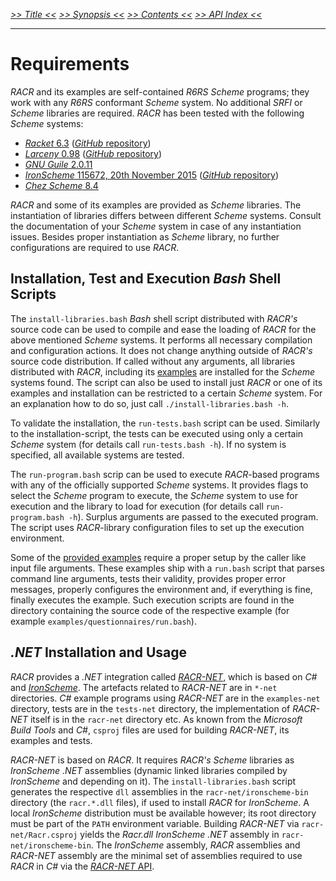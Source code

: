 _[>> Title <<](title.md) [>> Synopsis <<](synopsis.md) [>> Contents <<](contents.md) [>> API Index <<](api-index.md)_
___

# Requirements

_RACR_ and its examples are self-contained _R6RS Scheme_ programs; they work with any _R6RS_ conformant _Scheme_ system. No additional _SRFI_ or _Scheme_ libraries are required. _RACR_ has been tested with the following _Scheme_ systems:
  * [_Racket_ 6.3](http://www.racket-lang.org/) ([_GitHub_ repository](https://github.com/plt/racket))
  * [_Larceny_ 0.98](http://www.larcenists.org) ([_GitHub_ repository](https://github.com/larcenists/larceny))
  * [_GNU Guile_ 2.0.11](http://www.gnu.org/software/guile/)
  * [_IronScheme_ 115672, 20th November 2015](http://ironscheme.codeplex.com) ([_GitHub_ repository](https://github.com/leppie/IronScheme))
  * [_Chez Scheme_ 8.4](http://www.scheme.com/)

_RACR_ and some of its examples are provided as _Scheme_ libraries. The instantiation of libraries differs between different _Scheme_ systems. Consult the documentation of your _Scheme_ system in case of any instantiation issues. Besides proper instantiation as _Scheme_ library, no further configurations are required to use _RACR_.

## Installation, Test and Execution _Bash_ Shell Scripts

The `install-libraries.bash` _Bash_ shell script distributed with _RACR's_ source code can be used to compile and ease the loading of _RACR_ for the above mentioned _Scheme_ systems. It performs all necessary compilation and configuration actions. It does not change anything outside of _RACR's_ source code distribution. If called without any arguments, all libraries distributed with _RACR_, including its [examples](../../examples/examples-overview.md) are installed for the _Scheme_ systems found. The script can also be used to install just _RACR_ or one of its examples and installation can be restricted to a certain _Scheme_ system. For an explanation how to do so, just call `./install-libraries.bash -h`.

To validate the installation, the `run-tests.bash` script can be used. Similarly to the installation-script, the tests can be executed using only a certain _Scheme_ system (for details call `run-tests.bash -h`). If no system is specified, all available systems are tested.

The `run-program.bash` scrip can be used to execute _RACR_-based programs with any of the officially supported _Scheme_ systems. It provides flags to select the _Scheme_ program to execute, the _Scheme_ system to use for execution and the library to load for execution (for details call `run-program.bash -h`). Surplus arguments are passed to the executed program. The script uses _RACR_-library configuration files to set up the execution environment.

Some of the [provided examples](../../examples/examples-overview.md) require a proper setup by the caller like input file arguments. These examples ship with a `run.bash` script that parses command line arguments, tests their validity, provides proper error messages, properly configures the environment and, if everything is fine, finally executes the example. Such execution scripts are found in the directory containing the source code of the respective example (for example `examples/questionnaires/run.bash`).

## _.NET_ Installation and Usage

_RACR_ provides a _.NET_ integration called [_RACR-NET_](../../racr-net/documentation/title.md), which is based on _C#_ and [_IronScheme_](http://ironscheme.codeplex.com). The artefacts related to _RACR-NET_ are in `*-net` directories. _C#_ example programs using _RACR-NET_ are in the `examples-net` directory, tests are in the `tests-net` directory, the implementation of _RACR-NET_ itself is in the `racr-net` directory etc. As known from the _Microsoft Build Tools_ and _C#_, `csproj` files are used for building _RACR-NET_, its examples and tests.

_RACR-NET_ is based on _RACR_. It requires _RACR's_ _Scheme_ libraries as _IronScheme_ _.NET_ assemblies (dynamic linked libraries compiled by _IronScheme_ and depending on it). The `install-libraries.bash` script generates the respective `dll` assemblies in the `racr-net/ironscheme-bin` directory (the `racr.*.dll` files), if used to install _RACR_ for _IronScheme_. A local _IronScheme_ distribution must be available however; its root directory must be part of the `PATH` environment variable. Building _RACR-NET_ via `racr-net/Racr.csproj` yields the _Racr.dll_ _IronScheme_ _.NET_ assembly in `racr-net/ironscheme-bin`. The _IronScheme_ assembly, _RACR_ assemblies and _RACR-NET_ assembly are the minimal set of assemblies required to use _RACR_ in _C#_ via the [_RACR-NET_ API](../../racr-net/documentation/title.md).
